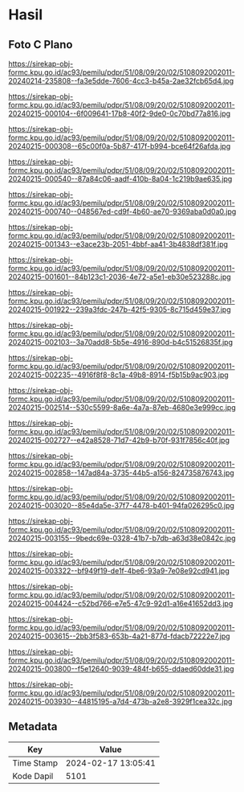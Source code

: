 # Hasil

## Foto C Plano

https://sirekap-obj-formc.kpu.go.id/ac93/pemilu/pdpr/51/08/09/20/02/5108092002011-20240214-235808--fa3e5dde-7606-4cc3-b45a-2ae32fcb65d4.jpg

https://sirekap-obj-formc.kpu.go.id/ac93/pemilu/pdpr/51/08/09/20/02/5108092002011-20240215-000104--6f009641-17b8-40f2-9de0-0c70bd77a816.jpg

https://sirekap-obj-formc.kpu.go.id/ac93/pemilu/pdpr/51/08/09/20/02/5108092002011-20240215-000308--65c00f0a-5b87-417f-b994-bce64f26afda.jpg

https://sirekap-obj-formc.kpu.go.id/ac93/pemilu/pdpr/51/08/09/20/02/5108092002011-20240215-000540--87a84c06-aadf-410b-8a04-1c219b9ae635.jpg

https://sirekap-obj-formc.kpu.go.id/ac93/pemilu/pdpr/51/08/09/20/02/5108092002011-20240215-000740--048567ed-cd9f-4b60-ae70-9369aba0d0a0.jpg

https://sirekap-obj-formc.kpu.go.id/ac93/pemilu/pdpr/51/08/09/20/02/5108092002011-20240215-001343--e3ace23b-2051-4bbf-aa41-3b4838df381f.jpg

https://sirekap-obj-formc.kpu.go.id/ac93/pemilu/pdpr/51/08/09/20/02/5108092002011-20240215-001601--84b123c1-2036-4e72-a5e1-eb30e523288c.jpg

https://sirekap-obj-formc.kpu.go.id/ac93/pemilu/pdpr/51/08/09/20/02/5108092002011-20240215-001922--239a3fdc-247b-42f5-9305-8c715d459e37.jpg

https://sirekap-obj-formc.kpu.go.id/ac93/pemilu/pdpr/51/08/09/20/02/5108092002011-20240215-002103--3a70add8-5b5e-4916-890d-b4c51526835f.jpg

https://sirekap-obj-formc.kpu.go.id/ac93/pemilu/pdpr/51/08/09/20/02/5108092002011-20240215-002235--4916f8f8-8c1a-49b8-8914-f5b15b9ac903.jpg

https://sirekap-obj-formc.kpu.go.id/ac93/pemilu/pdpr/51/08/09/20/02/5108092002011-20240215-002514--530c5599-8a6e-4a7a-87eb-4680e3e999cc.jpg

https://sirekap-obj-formc.kpu.go.id/ac93/pemilu/pdpr/51/08/09/20/02/5108092002011-20240215-002727--e42a8528-71d7-42b9-b70f-931f7856c40f.jpg

https://sirekap-obj-formc.kpu.go.id/ac93/pemilu/pdpr/51/08/09/20/02/5108092002011-20240215-002858--147ad84a-3735-44b5-a156-824735876743.jpg

https://sirekap-obj-formc.kpu.go.id/ac93/pemilu/pdpr/51/08/09/20/02/5108092002011-20240215-003020--85e4da5e-37f7-4478-b401-94fa026295c0.jpg

https://sirekap-obj-formc.kpu.go.id/ac93/pemilu/pdpr/51/08/09/20/02/5108092002011-20240215-003155--9bedc69e-0328-41b7-b7db-a63d38e0842c.jpg

https://sirekap-obj-formc.kpu.go.id/ac93/pemilu/pdpr/51/08/09/20/02/5108092002011-20240215-003322--bf949f19-de1f-4be6-93a9-7e08e92cd941.jpg

https://sirekap-obj-formc.kpu.go.id/ac93/pemilu/pdpr/51/08/09/20/02/5108092002011-20240215-004424--c52bd766-e7e5-47c9-92d1-a16e41652dd3.jpg

https://sirekap-obj-formc.kpu.go.id/ac93/pemilu/pdpr/51/08/09/20/02/5108092002011-20240215-003615--2bb3f583-653b-4a21-877d-fdacb72222e7.jpg

https://sirekap-obj-formc.kpu.go.id/ac93/pemilu/pdpr/51/08/09/20/02/5108092002011-20240215-003800--f5e12640-9039-484f-b655-ddaed60dde31.jpg

https://sirekap-obj-formc.kpu.go.id/ac93/pemilu/pdpr/51/08/09/20/02/5108092002011-20240215-003930--44815195-a7d4-473b-a2e8-3929f1cea32c.jpg


## Metadata

| Key        | Value               |
| ---------- | ------------------- |
| Time Stamp | 2024-02-17 13:05:41 |
| Kode Dapil | 5101                |



